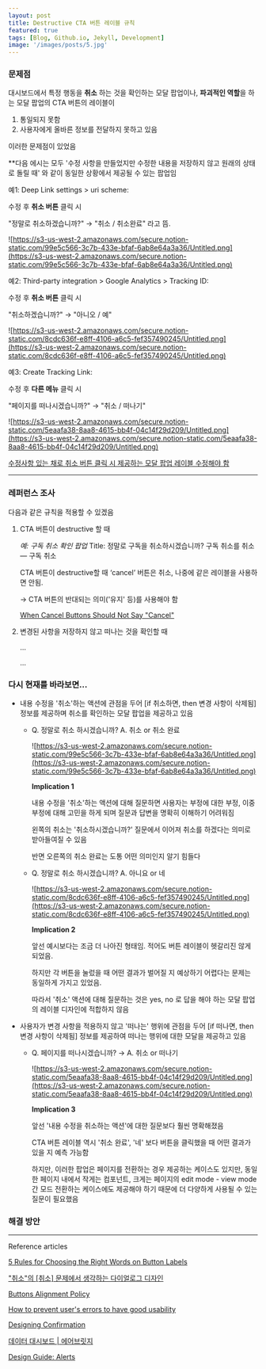 ```yaml
---
layout: post
title: Destructive CTA 버튼 레이블 규칙
featured: true
tags: [Blog, Github.io, Jekyll, Development]
image: '/images/posts/5.jpg'
---
```


### 문제점

대시보드에서 특정 행동을 **취소** 하는 것을 확인하는 모달 팝업이나, **파괴적인 역할**을 하는 모달 팝업의 CTA 버튼의 레이블이

1. 통일되지 못함
2. 사용자에게 올바른 정보를 전달하지 못하고 있음

이러한 문제점이 있었음

**다음 에시는 모두 '수정 사항을 만들었지만 수정한 내용을 저장하지 않고 원래의 상태로 돌릴 때' 와 같이 동일한 상황에서 제공될 수 있는 팝업임

예1: Deep Link settings > uri scheme:

수정 후 **취소 버튼** 클릭 시 

"정말로 취소하겠습니까?" → "취소 / 취소완료" 라고 뜸.

![https://s3-us-west-2.amazonaws.com/secure.notion-static.com/99e5c566-3c7b-433e-bfaf-6ab8e64a3a36/Untitled.png](https://s3-us-west-2.amazonaws.com/secure.notion-static.com/99e5c566-3c7b-433e-bfaf-6ab8e64a3a36/Untitled.png)

예2: Third-party integration > Google Analytics > Tracking ID:

수정 후 **취소 버튼** 클릭 시

"취소하겠습니까?" → "아니오 / 예"

![https://s3-us-west-2.amazonaws.com/secure.notion-static.com/8cdc636f-e8ff-4106-a6c5-fef357490245/Untitled.png](https://s3-us-west-2.amazonaws.com/secure.notion-static.com/8cdc636f-e8ff-4106-a6c5-fef357490245/Untitled.png)

예3: Create Tracking Link:

수정 후 **다른 메뉴** 클릭 시

"페이지를 떠나시겠습니까?" → "취소 / 떠나기"

![https://s3-us-west-2.amazonaws.com/secure.notion-static.com/5eaafa38-8aa8-4615-bb4f-04c14f29d209/Untitled.png](https://s3-us-west-2.amazonaws.com/secure.notion-static.com/5eaafa38-8aa8-4615-bb4f-04c14f29d209/Untitled.png)

[수정사항 있는 채로 취소 버튼 클릭 시 제공하는 모달 팝업 레이블 수정해야 함](https://www.notion.so/544009e6d18f488f869fcd43c1a14132)

---

### 레퍼런스 조사

다음과 같은 규칙을 적용할 수 있겠음

1. CTA 버튼이 destructive 할 때

    *예: 구독 취소 확인 팝업*
    Title: 정말로 구독을 취소하시겠습니까?
              구독 취소를 취소 — 구독 취소

    CTA 버튼이 destructive할 때 ‘cancel’ 버튼은 취소, 나중에 같은 레이블을 사용하면 안됨.

    → CTA 버튼의 반대되는 의미('유지' 등)를 사용해야 함

    [When Cancel Buttons Should Not Say "Cancel"](https://medium.com/@uxmovement/when-cancel-buttons-should-not-say-cancel-d6af16115a02)

2. 변경된 사항을 저장하지 않고 떠나는 것을 확인할 때

    ...

    ...

### **다시 현재를 바라보면...**

- 내용 수정을 '취소'하는 액션에 관점을 두어 [if 취소하면, then 변경 사항이 삭제됨] 정보를 제공하며 취소를 확인하는 모달 팝업을 제공하고 있음
    - Q. 정말로 취소 하시겠습니까? A. 취소 or 취소 완료

        ![https://s3-us-west-2.amazonaws.com/secure.notion-static.com/99e5c566-3c7b-433e-bfaf-6ab8e64a3a36/Untitled.png](https://s3-us-west-2.amazonaws.com/secure.notion-static.com/99e5c566-3c7b-433e-bfaf-6ab8e64a3a36/Untitled.png)

        **Implication 1**

        내용 수정을 '취소'하는 액션에 대해 질문하면 사용자는 부정에 대한 부정, 이중 부정에 대해 고민을 하게 되며 질문과 답변을 명확히 이해하기 어려워짐

        왼쪽의 취소는 '취소하시겠습니까?' 질문에서 이어져 취소를 하겠다는 의미로 받아들여질 수 있음

        반면 오른쪽의 취소 완료는 도통 어떤 의미인지 알기 힘들다

    - Q. 정말로 취소 하시겠습니까? A. 아니요 or 네

        ![https://s3-us-west-2.amazonaws.com/secure.notion-static.com/8cdc636f-e8ff-4106-a6c5-fef357490245/Untitled.png](https://s3-us-west-2.amazonaws.com/secure.notion-static.com/8cdc636f-e8ff-4106-a6c5-fef357490245/Untitled.png)

        **Implication 2**

        앞선 예시보다는 조금 더 나아진 형태임. 적어도 버튼 레이블이 헷갈리진 않게 되었음.

        하지만 각 버튼을 눌렀을 때 어떤 결과가 벌어질 지 예상하기 어렵다는 문제는 동일하게 가지고 있었음.

        따라서 '취소' 액션에 대해 질문하는 것은 yes, no 로 답을 해야 하는 모달 팝업의 레이블 디자인에 적합하지 않음

- 사용자가 변경 사항을 적용하지 않고 '떠나는' 행위에 관점을 두어 [if 떠나면, then 변경 사항이 삭제됨] 정보를 제공하여 떠나는 행위에 대한 모달을 제공하고 있음
    - Q. 페이지를 떠나시겠습니까? → A. 취소 or 떠나기

        ![https://s3-us-west-2.amazonaws.com/secure.notion-static.com/5eaafa38-8aa8-4615-bb4f-04c14f29d209/Untitled.png](https://s3-us-west-2.amazonaws.com/secure.notion-static.com/5eaafa38-8aa8-4615-bb4f-04c14f29d209/Untitled.png)

        **Implication 3**

        앞선 '내용 수정을 취소하는 액션'에 대한 질문보다 훨씬 명확해졌음

        CTA 버튼 레이블 역시 '취소 완료', '네' 보다 버튼을 클릭했을 때 어떤 결과가 있을 지 예측 가능함

        하지만, 이러한 팝업은 페이지를 전환하는 경우 제공하는 케이스도 있지만, 동일한 페이지 내에서 작게는 컴포넌트, 크게는 페이지의 edit mode - view mode 간 모드 전환하는 케이스에도 제공해야 하기 때문에 더 다양하게 사용될 수 있는 질문이 필요했음

### 해결 방안

---

Reference articles

[5 Rules for Choosing the Right Words on Button Labels](https://uxmovement.com/buttons/5-rules-for-choosing-the-right-words-on-button-labels/)

["취소"의 [취소] 문제에서 생각하는 다이얼로그 디자인](https://medium.com/@herulu/%EC%B7%A8%EC%86%8C-%EC%9D%98-%EC%B7%A8%EC%86%8C-%EB%AC%B8%EC%A0%9C%EB%A1%9C%EB%B6%80%ED%84%B0-%EC%83%9D%EA%B0%81%ED%95%98%EB%8A%94-%EB%8B%A4%EC%9D%B4%EC%96%BC%EB%A1%9C%EA%B7%B8-%EB%94%94%EC%9E%90%EC%9D%B8-d12a17bcf4f6)

[Buttons Alignment Policy](https://uxplanet.org/buttons-alignment-policy-a26de4ce0c70)

[How to prevent user's errors to have good usability](https://uxdesign.cc/how-to-prevent-users-errors-to-have-good-usability-fa4a78b632e8)

[Designing Confirmation](https://medium.com/flexport-design/designing-confirmation-278d159723e)

[데이터 대시보드 | 에어브릿지](https://airbridge.io/d/#/app/kolonmall/reports/actual)

[Design Guide: Alerts](https://medium.com/swlh/design-guide-alerts-f563fa139853)